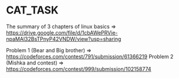 # CAT_TASK

The summary of 3 chapters of linux basics => https://drive.google.com/file/d/1cbAWePRVie-npaMAl32BsTPnyP42VNDW/view?usp=sharing

Problem 1 (Bear and Big brother) => https://codeforces.com/contest/791/submission/61366219
Problem 2 (Mishka and contest)   => https://codeforces.com/contest/999/submission/102158774
